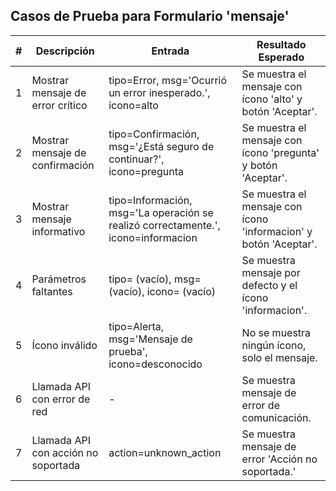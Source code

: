 ## Casos de Prueba para Formulario 'mensaje'

| # | Descripción | Entrada | Resultado Esperado |
|---|-------------|---------|--------------------|
| 1 | Mostrar mensaje de error crítico | tipo=Error, msg='Ocurrió un error inesperado.', icono=alto | Se muestra el mensaje con ícono 'alto' y botón 'Aceptar'. |
| 2 | Mostrar mensaje de confirmación | tipo=Confirmación, msg='¿Está seguro de continuar?', icono=pregunta | Se muestra el mensaje con ícono 'pregunta' y botón 'Aceptar'. |
| 3 | Mostrar mensaje informativo | tipo=Información, msg='La operación se realizó correctamente.', icono=informacion | Se muestra el mensaje con ícono 'informacion' y botón 'Aceptar'. |
| 4 | Parámetros faltantes | tipo= (vacío), msg= (vacío), icono= (vacío) | Se muestra mensaje por defecto y el ícono 'informacion'. |
| 5 | Ícono inválido | tipo=Alerta, msg='Mensaje de prueba', icono=desconocido | No se muestra ningún ícono, solo el mensaje. |
| 6 | Llamada API con error de red | - | Se muestra mensaje de error de comunicación. |
| 7 | Llamada API con acción no soportada | action=unknown_action | Se muestra mensaje de error 'Acción no soportada.' |
